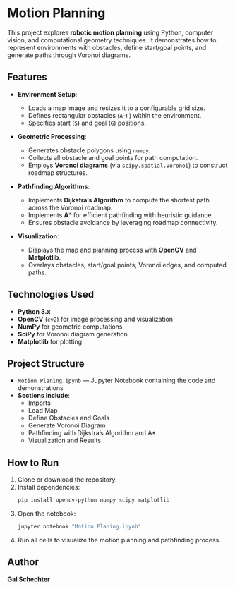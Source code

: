 # Motion Planning

This project explores **robotic motion planning** using Python, computer vision, and computational geometry techniques. It demonstrates how to represent environments with obstacles, define start/goal points, and generate paths through Voronoi diagrams.  

## Features
- **Environment Setup**:  
  - Loads a map image and resizes it to a configurable grid size.  
  - Defines rectangular obstacles (`A`–`F`) within the environment.  
  - Specifies start (`S`) and goal (`G`) positions.  

- **Geometric Processing**:  
  - Generates obstacle polygons using `numpy`.  
  - Collects all obstacle and goal points for path computation.  
  - Employs **Voronoi diagrams** (via `scipy.spatial.Voronoi`) to construct roadmap structures.  

- **Pathfinding Algorithms**:  
  - Implements **Dijkstra’s Algorithm** to compute the shortest path across the Voronoi roadmap.  
  - Implements **A*** for efficient pathfinding with heuristic guidance.  
  - Ensures obstacle avoidance by leveraging roadmap connectivity.  

- **Visualization**:  
  - Displays the map and planning process with **OpenCV** and **Matplotlib**.  
  - Overlays obstacles, start/goal points, Voronoi edges, and computed paths.  

## Technologies Used
- **Python 3.x**  
- **OpenCV** (`cv2`) for image processing and visualization  
- **NumPy** for geometric computations  
- **SciPy** for Voronoi diagram generation  
- **Matplotlib** for plotting  

## Project Structure
- `Motion Planing.ipynb` — Jupyter Notebook containing the code and demonstrations  
- **Sections include**:  
  - Imports  
  - Load Map  
  - Define Obstacles and Goals  
  - Generate Voronoi Diagram  
  - Pathfinding with Dijkstra’s Algorithm and A*  
  - Visualization and Results  

## How to Run
1. Clone or download the repository.  
2. Install dependencies:  
   ```bash
   pip install opencv-python numpy scipy matplotlib
   ```  
3. Open the notebook:  
   ```bash
   jupyter notebook "Motion Planing.ipynb"
   ```  
4. Run all cells to visualize the motion planning and pathfinding process.  

## Author
**Gal Schechter**
